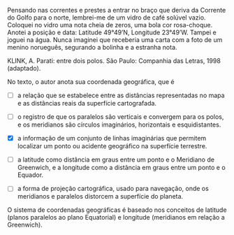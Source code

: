 

Pensando nas correntes e prestes a entrar no braço que deriva da Corrente do Golfo para o norte, lembrei-me de um vidro de café solúvel vazio. Coloquei no vidro uma nota cheia de zeros, uma bola cor rosa-choque. Anotei a posição e data: Latitude 49°49’N, Longitude 23°49’W. Tampei e joguei na água. Nunca imaginei que receberia uma carta com a foto de um menino norueguês, segurando a bolinha e a estranha nota.

KLINK, A. Parati: entre dois polos. São Paulo: Companhia das Letras, 1998 (adaptado).

No texto, o autor anota sua coordenada geográfica, que é



- [ ] a relação que se estabelece entre as distâncias representadas no mapa e as distâncias reais da superfície cartografada.
- [ ] o registro de que os paralelos são verticais e convergem para os polos, e os meridianos são círculos imaginários, horizontais e esquidistantes.
- [x] a informação de um conjunto de linhas imaginárias que permitem localizar um ponto ou acidente geográfico na superfície terrestre.
- [ ] a latitude como distância em graus entre um ponto e o Meridiano de Greenwich, e a longitude como a distância em graus entre um ponto e o Equador.
- [ ] a forma de projeção cartográfica, usado para navegação, onde os meridianos e paralelos distorcem a superfície do planeta.


O sistema de coordenadas geográficas é baseado nos conceitos de latitude (planos paralelos ao plano Equatorial) e longitude (meridianos em relação a Greenwich).
